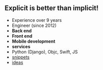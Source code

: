 ## Explicit is better than implicit!

- Experience over 9 years
- Engineer (since 2012)
- **Back end**
- **Front end**
- **Mobile development**
- **services**
- Python (Django), Objc, Swift, JS
- [snippets](https://gist.github.com/a1k89)
- [ideas](https://github.com/a1k89/blog/wiki)
